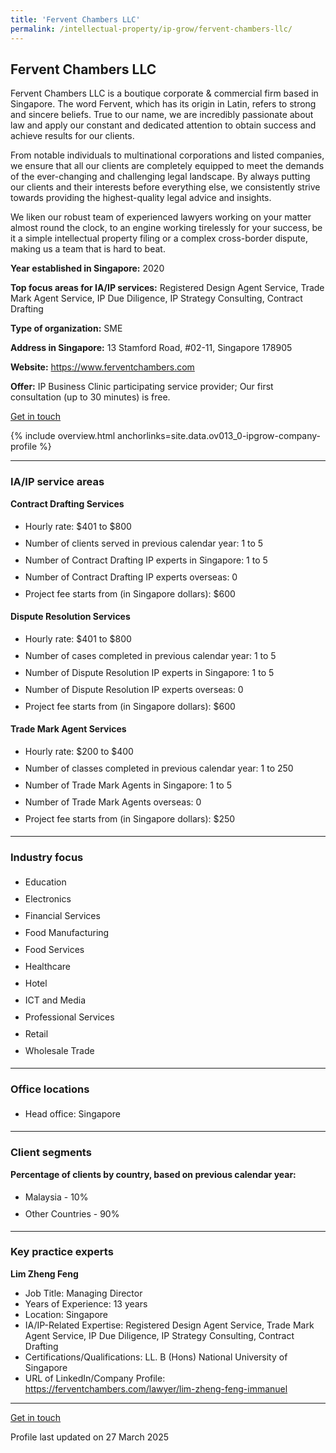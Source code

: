 ```yaml
---
title: 'Fervent Chambers LLC'
permalink: /intellectual-property/ip-grow/fervent-chambers-llc/
---
```


## Fervent Chambers LLC

Fervent Chambers LLC is a boutique corporate & commercial firm based in Singapore. The word Fervent, which has its origin in Latin, refers to strong and sincere beliefs. True to our name, we are incredibly passionate about law and apply our constant and dedicated attention to obtain success and achieve results for our clients.

From notable individuals to multinational corporations and listed companies, we ensure that all our clients are completely equipped to meet the demands of the ever-changing and challenging legal landscape. By always putting our clients and their interests before everything else, we consistently strive towards providing the highest-quality legal advice and insights.

We liken our robust team of experienced lawyers working on your matter almost round the clock, to an engine working tirelessly for your success, be it a simple intellectual property filing or a complex cross-border dispute, making us a team that is hard to beat.

<b>Year established in Singapore:</b> 2020

<b>Top focus areas for IA/IP services:</b> Registered Design Agent Service, Trade Mark Agent Service, IP Due Diligence, IP Strategy Consulting, Contract Drafting

<b>Type of organization:</b> SME

<b>Address in Singapore:</b> 13 Stamford Road, #02-11, Singapore 178905

<b>Website:</b> <a href='https://www.ferventchambers.com'>https://www.ferventchambers.com</a>

<b>Offer:</b> IP Business Clinic participating service provider; Our first consultation (up to 30 minutes) is free.

<a class='btn' href='https://form.gov.sg/67d7d9871d02820472fd414b' target='_blank' rel='noopener'>Get in touch</a>

{% include overview.html anchorlinks=site.data.ov013_0-ipgrow-company-profile %}

---
<a name='ip-related-service-areas'></a>
### IA/IP service areas

**Contract Drafting Services**

<ul>
<li style='line-height: 27px; margin: 0px 0px !important'>Hourly rate:  $401 to $800</li>
<li style='line-height: 27px; margin: 0px 0px !important'>Number of clients served in previous calendar year: 1 to 5</li>
<li style='line-height: 27px; margin: 0px 0px !important'>Number of Contract Drafting IP experts in Singapore: 1 to 5</li>
<li style='line-height: 27px; margin: 0px 0px !important'>Number of Contract Drafting IP experts overseas: 0</li>
<li style='line-height: 27px; margin: 0px 0px !important'>Project fee starts from (in Singapore dollars): $600</li>
</ul>

**Dispute Resolution Services**

<ul>
<li style='line-height: 27px; margin: 0px 0px !important'>Hourly rate:  $401 to $800</li>
<li style='line-height: 27px; margin: 0px 0px !important'>Number of cases completed in previous calendar year: 1 to 5</li>
<li style='line-height: 27px; margin: 0px 0px !important'>Number of Dispute Resolution IP experts in Singapore: 1 to 5</li>
<li style='line-height: 27px; margin: 0px 0px !important'>Number of Dispute Resolution IP experts overseas: 0</li>
<li style='line-height: 27px; margin: 0px 0px !important'>Project fee starts from (in Singapore dollars):  $600</li>
</ul>

**Trade Mark Agent Services**

<ul>
<li style='line-height: 27px; margin: 0px 0px !important'>Hourly rate:  $200 to $400</li>
<li style='line-height: 27px; margin: 0px 0px !important'>Number of classes completed in previous calendar year: 1 to 250</li>
<li style='line-height: 27px; margin: 0px 0px !important'>Number of Trade Mark Agents in Singapore: 1 to 5</li>
<li style='line-height: 27px; margin: 0px 0px !important'>Number of Trade Mark Agents overseas: 0</li>
<li style='line-height: 27px; margin: 0px 0px !important'>Project fee starts from (in Singapore dollars):  $250</li>
</ul>

---
<a name='industry-focus'></a>
### Industry focus

<ul><li style='line-height: 27px; margin: 0px 0px !important'> Education</li><li style='line-height: 27px; margin: 0px 0px !important'>Electronics</li><li style='line-height: 27px; margin: 0px 0px !important'>Financial Services</li><li style='line-height: 27px; margin: 0px 0px !important'>Food Manufacturing</li><li style='line-height: 27px; margin: 0px 0px !important'>Food Services</li><li style='line-height: 27px; margin: 0px 0px !important'>Healthcare</li><li style='line-height: 27px; margin: 0px 0px !important'>Hotel</li><li style='line-height: 27px; margin: 0px 0px !important'>ICT and Media</li><li style='line-height: 27px; margin: 0px 0px !important'>Professional Services</li><li style='line-height: 27px; margin: 0px 0px !important'>Retail</li><li style='line-height: 27px; margin: 0px 0px !important'>Wholesale Trade</li></ul>

---
<a name='office-locations'></a>
### Office locations

<ul><li style='line-height: 27px; margin: 0px 0px !important'> Head office: Singapore</li></ul>

---
<a name='client-segments'></a>
### Client segments

**Percentage of clients by country, based on previous calendar year:**

<ul><li style='line-height: 27px; margin: 0px 0px !important'> Malaysia - 10%</li><li style='line-height: 27px; margin: 0px 0px !important'>Other Countries - 90%	</li></ul>

---
<a name='key-practice-experts'></a>
### Key practice experts

**Lim Zheng Feng**

- Job Title: Managing Director
- Years of Experience: 13 years
- Location: Singapore
- IA/IP-Related Expertise: Registered Design Agent Service, Trade Mark Agent Service, IP Due Diligence, IP Strategy Consulting, Contract Drafting
- Certifications/Qualifications: LL. B (Hons) National University of Singapore
- URL of LinkedIn/Company Profile: <a href="https://ferventchambers.com/lawyer/lim-zheng-feng-immanuel" target="_blank" rel="noopener">https://ferventchambers.com/lawyer/lim-zheng-feng-immanuel</a>

---
<p>
<a class='btn' href='https://form.gov.sg/67d7d9871d02820472fd414b' target='_blank' rel='noopener'>Get in touch</a>
</p>
Profile last updated on 27 March 2025
